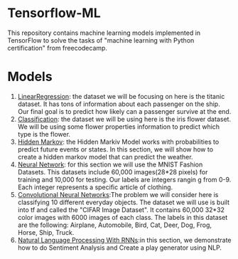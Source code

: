 # Tensorflow-ML

This repository contains machine learning models implemented in TensorFlow to solve the tasks of "machine learning with Python certification" from freecodecamp.

# Models
1. [LinearRegression](https://github.com/ChristineWeitw/Tensorflow-ML/blob/master/LinearRegression.py): the dataset we will be focusing on here is the titanic dataset. It has tons of information about each passenger on the ship. Our final goal is to predict how likely can a passenger survive at the end.
2. [Classification](https://github.com/ChristineWeitw/Tensorflow-ML/blob/master/Classification.py): the dataset we will be using here is the iris flower dataset. We will be using some flower properties information to predict which type is the flower.
3. [Hidden Markov](https://github.com/ChristineWeitw/Tensorflow-ML/blob/master/HiddenMarkov.py): the Hidden Markiv Model works with probabilities to predict future events or states. In this section, we will show how to create a hidden markov model that can predict the weather.
4. [Neural Network](https://github.com/ChristineWeitw/Tensorflow-ML/blob/master/NN.py): for this section we will use the MNIST Fashion Datasets. This datasets include 60,000 images(28*28 pixels) for training and 10,000 for testing. Our labels are integers rangin g from 0-9. Each integer represents a specific article of clothing.
5. [Convolutional Neural Networks](https://github.com/ChristineWeitw/Tensorflow-ML/blob/master/CNN.ipynb):The problem we will consider here is classifying 10 different everyday objects. The dataset we will use is built into tf and called the "CIFAR Image Dataset". It contains 60,000 32*32 color images with 6000 images of each class. The labels in this dataset are the following: Airplane, Automobile, Bird, Cat, Deer, Dog, Frog, Horse, Ship, Truck. 
6. [Natural Language Processing With RNNs](https://github.com/ChristineWeitw/Tensorflow-ML/blob/master/NLP_using_RNN_SentimentAnalysis_PlayGenerator.ipynb):in this section, we demonstrate how to do Sentiment Analysis and Create a play generator using NLP.
